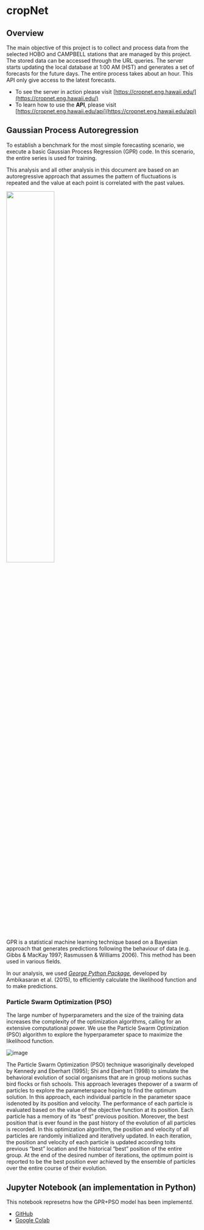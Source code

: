 # cropNet

## Overview

The main objective of this project is to collect and process data from the selected HOBO and CAMPBELL stations that are managed by this project. The stored data can be accessed through the URL queries. The server starts updating the local database at 1:00 AM (HST) and generates a set of forecasts for the future days. The entire process takes about an hour. This API only give access to the latest forecasts.

+ To see the server in action please visit [https://cropnet.eng.hawaii.edu/](https://cropnet.eng.hawaii.edu/)
+ To learn how to use the **API**, please visit [https://cropnet.eng.hawaii.edu/api](https://cropnet.eng.hawaii.edu/api)

## Gaussian Process Autoregression

To establish a benchmark for the most simple forecasting scenario, we execute a basic Gaussian Process Regression (GPR) code. In this scenario, the entire series is used for training.

This analysis and all other analysis in this document are based on an autoregressive approach that assumes the pattern of fluctuations is repeated and the value at each point is correlated with the past values. 

<img src="https://user-images.githubusercontent.com/13570487/125725551-183ba71d-d824-44db-bee6-071410360c69.jpg" width=50% height=50%>

GPR is a statistical machine learning technique based on a Bayesian approach that generates predictions following the behaviour of data (e.g. Gibbs & MacKay 1997; Rasmussen & Williams 2006). This method has been used in various fields. 

In our analysis, we used [*George Python Package*](https://george.readthedocs.io/en/latest/), developed by Ambikasaran et al. (2015), to efficiently calculate the likelihood function and to make predictions. 

### Particle Swarm Optimization (PSO)

The large number of hyperparameters and the size of the training data increases the complexity of the optimization algorithms, calling for an extensive computational power. We use the Particle Swarm Optimization (PSO) algorithm to explore the hyperparameter space to maximize the likelihood function.

![image](https://user-images.githubusercontent.com/13570487/125727951-cfb74bf9-1619-4701-b0b4-4a9558561511.png)

The Particle Swarm Optimization (PSO) technique wasoriginally developed  by  Kennedy  and  Eberhart  (1995); Shi and Eberhart (1998) to simulate the behavioral evolution of social organisms that are in group motions suchas bird flocks or fish schools. This approach leverages thepower of a swarm of particles to explore the parameterspace  hoping  to  find  the  optimum  solution. In this approach, each individual particle in the parameter space isdenoted by its position and velocity. The performance of each particle is evaluated based on the value of the objective function at its position. Each particle has a memory of its “best” previous position.  Moreover, the best position that is ever found in the past history of the evolution of all particles is recorded. In this optimization algorithm, the position and velocity of all particles are randomly initialized and iteratively updated. In each iteration, the position and velocity of each particle is updated according toits previous “best” location and the historical “best” position of the entire group. At the end of the desired number of iterations, the optimum point is reported to be the best position ever achieved by the ensemble of particles over the entire course of their evolution.


## Jupyter Notebook (an implementation in Python)

This notebook represetns how the GPR+PSO model has been implementd.

+ [GitHub](https://github.com/ekourkchi/Weather_research/blob/master/HOBO_GPR_PSO.ipynb)
+ [Google Colab](https://colab.research.google.com/drive/1N_zgGgf0pUAxjN3XdXOUCl9piThZsY7e?usp=sharing)

